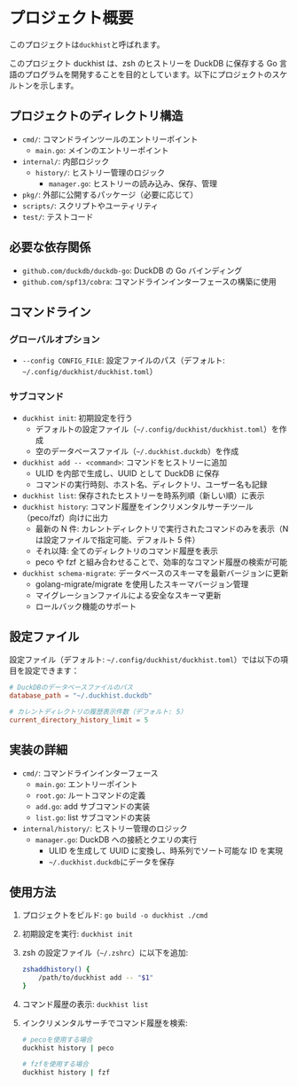 # プロジェクト概要

このプロジェクトは`duckhist`と呼ばれます。

このプロジェクト duckhist は、zsh のヒストリーを DuckDB に保存する Go 言語のプログラムを開発することを目的としています。以下にプロジェクトのスケルトンを示します。

## プロジェクトのディレクトリ構造

- `cmd/`: コマンドラインツールのエントリーポイント
  - `main.go`: メインのエントリーポイント
- `internal/`: 内部ロジック
  - `history/`: ヒストリー管理のロジック
    - `manager.go`: ヒストリーの読み込み、保存、管理
- `pkg/`: 外部に公開するパッケージ（必要に応じて）
- `scripts/`: スクリプトやユーティリティ
- `test/`: テストコード

## 必要な依存関係

- `github.com/duckdb/duckdb-go`: DuckDB の Go バインディング
- `github.com/spf13/cobra`: コマンドラインインターフェースの構築に使用

## コマンドライン

### グローバルオプション

- `--config CONFIG_FILE`: 設定ファイルのパス（デフォルト: `~/.config/duckhist/duckhist.toml`）

### サブコマンド

- `duckhist init`: 初期設定を行う
  - デフォルトの設定ファイル（`~/.config/duckhist/duckhist.toml`）を作成
  - 空のデータベースファイル（`~/.duckhist.duckdb`）を作成
- `duckhist add -- <command>`: コマンドをヒストリーに追加
  - ULID を内部で生成し、UUID として DuckDB に保存
  - コマンドの実行時刻、ホスト名、ディレクトリ、ユーザー名も記録
- `duckhist list`: 保存されたヒストリーを時系列順（新しい順）に表示
- `duckhist history`: コマンド履歴をインクリメンタルサーチツール（peco/fzf）向けに出力
  - 最新の N 件: カレントディレクトリで実行されたコマンドのみを表示（N は設定ファイルで指定可能、デフォルト 5 件）
  - それ以降: 全てのディレクトリのコマンド履歴を表示
  - peco や fzf と組み合わせることで、効率的なコマンド履歴の検索が可能
- `duckhist schema-migrate`: データベースのスキーマを最新バージョンに更新
  - golang-migrate/migrate を使用したスキーマバージョン管理
  - マイグレーションファイルによる安全なスキーマ更新
  - ロールバック機能のサポート

## 設定ファイル

設定ファイル（デフォルト: `~/.config/duckhist/duckhist.toml`）では以下の項目を設定できます：

```toml
# DuckDBのデータベースファイルのパス
database_path = "~/.duckhist.duckdb"

# カレントディレクトリの履歴表示件数（デフォルト: 5）
current_directory_history_limit = 5
```

## 実装の詳細

- `cmd/`: コマンドラインインターフェース
  - `main.go`: エントリーポイント
  - `root.go`: ルートコマンドの定義
  - `add.go`: add サブコマンドの実装
  - `list.go`: list サブコマンドの実装
- `internal/history/`: ヒストリー管理のロジック
  - `manager.go`: DuckDB への接続とクエリの実行
    - ULID を生成して UUID に変換し、時系列でソート可能な ID を実現
    - `~/.duckhist.duckdb`にデータを保存

## 使用方法

1. プロジェクトをビルド: `go build -o duckhist ./cmd`
2. 初期設定を実行: `duckhist init`
3. zsh の設定ファイル（`~/.zshrc`）に以下を追加:
   ```zsh
   zshaddhistory() {
       /path/to/duckhist add -- "$1"
   }
   ```
4. コマンド履歴の表示: `duckhist list`
5. インクリメンタルサーチでコマンド履歴を検索:

   ```zsh
   # pecoを使用する場合
   duckhist history | peco

   # fzfを使用する場合
   duckhist history | fzf
   ```
